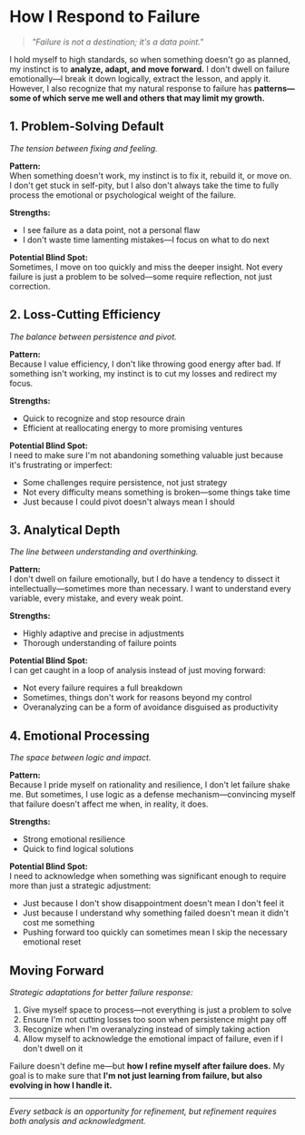 # How I Respond to Failure

> *"Failure is not a destination; it's a data point."*

I hold myself to high standards, so when something doesn't go as planned, my instinct is to **analyze, adapt, and move forward.** I don't dwell on failure emotionally—I break it down logically, extract the lesson, and apply it. However, I also recognize that my natural response to failure has **patterns—some of which serve me well and others that may limit my growth.**

## 1. Problem-Solving Default

*The tension between fixing and feeling.*

**Pattern:**  
When something doesn't work, my instinct is to fix it, rebuild it, or move on. I don't get stuck in self-pity, but I also don't always take the time to fully process the emotional or psychological weight of the failure.

**Strengths:**
- I see failure as a data point, not a personal flaw
- I don't waste time lamenting mistakes—I focus on what to do next

**Potential Blind Spot:**  
Sometimes, I move on too quickly and miss the deeper insight. Not every failure is just a problem to be solved—some require reflection, not just correction.

## 2. Loss-Cutting Efficiency

*The balance between persistence and pivot.*

**Pattern:**  
Because I value efficiency, I don't like throwing good energy after bad. If something isn't working, my instinct is to cut my losses and redirect my focus.

**Strengths:**
- Quick to recognize and stop resource drain
- Efficient at reallocating energy to more promising ventures

**Potential Blind Spot:**  
I need to make sure I'm not abandoning something valuable just because it's frustrating or imperfect:
- Some challenges require persistence, not just strategy
- Not every difficulty means something is broken—some things take time
- Just because I could pivot doesn't always mean I should

## 3. Analytical Depth

*The line between understanding and overthinking.*

**Pattern:**  
I don't dwell on failure emotionally, but I do have a tendency to dissect it intellectually—sometimes more than necessary. I want to understand every variable, every mistake, and every weak point.

**Strengths:**
- Highly adaptive and precise in adjustments
- Thorough understanding of failure points

**Potential Blind Spot:**  
I can get caught in a loop of analysis instead of just moving forward:
- Not every failure requires a full breakdown
- Sometimes, things don't work for reasons beyond my control
- Overanalyzing can be a form of avoidance disguised as productivity

## 4. Emotional Processing

*The space between logic and impact.*

**Pattern:**  
Because I pride myself on rationality and resilience, I don't let failure shake me. But sometimes, I use logic as a defense mechanism—convincing myself that failure doesn't affect me when, in reality, it does.

**Strengths:**
- Strong emotional resilience
- Quick to find logical solutions

**Potential Blind Spot:**  
I need to acknowledge when something was significant enough to require more than just a strategic adjustment:
- Just because I don't show disappointment doesn't mean I don't feel it
- Just because I understand why something failed doesn't mean it didn't cost me something
- Pushing forward too quickly can sometimes mean I skip the necessary emotional reset

## Moving Forward

*Strategic adaptations for better failure response:*

1. Give myself space to process—not everything is just a problem to solve
2. Ensure I'm not cutting losses too soon when persistence might pay off
3. Recognize when I'm overanalyzing instead of simply taking action
4. Allow myself to acknowledge the emotional impact of failure, even if I don't dwell on it

Failure doesn't define me—but **how I refine myself after failure does.** My goal is to make sure that **I'm not just learning from failure, but also evolving in how I handle it.**

---

*Every setback is an opportunity for refinement, but refinement requires both analysis and acknowledgment.*